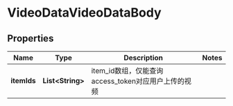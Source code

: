# VideoDataVideoDataBody

## Properties
Name | Type | Description | Notes
------------ | ------------- | ------------- | -------------
**itemIds** | **List&lt;String&gt;** | item_id数组，仅能查询access_token对应用户上传的视频 | 
